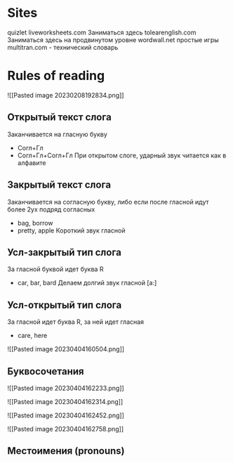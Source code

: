 # Sites
quizlet
liveworksheets.com Заниматься здесь
tolearenglish.com Заниматься здесь на продвинутом уровне
wordwall.net простые игры
multitran.com - технический словарь


# Rules of reading
![[Pasted image 20230208192834.png]]

## Открытый текст слога
Заканчивается на гласную букву
- Согл+Гл
- Согл+Гл+Согл+Гл
При открытом слоге, ударный звук читается как в алфавите
## Закрытый текст слога
Заканчивается на согласную букву, либо если после гласной идут более 2ух подряд согласных
- bag, borrow
- pretty, apple
Короткий звук гласной
## Усл-закрытый тип слога
За гласной буквой идет буква R
- car, bar, bard
Делаем долгий звук гласной \[a:\]
## Усл-открытый тип слога
За гласной идет буква R, за ней идет гласная
- care, here

![[Pasted image 20230404160504.png]]

## Буквосочетания
![[Pasted image 20230404162233.png]]

![[Pasted image 20230404162314.png]]

![[Pasted image 20230404162452.png]]

![[Pasted image 20230404162758.png]]

## Местоимения (pronouns)


